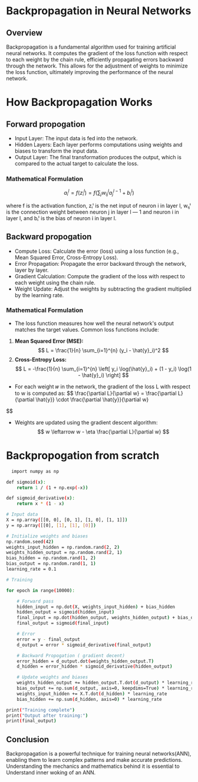
# Backpropagation in Neural Networks

## Overview

Backpropagation is a fundamental algorithm used for training artificial neural networks. It computes the gradient of the loss function with respect to each weight by the chain rule, efficiently propagating errors backward through the network. This allows for the adjustment of weights to minimize the loss function, ultimately improving the performance of the neural network.




# How Backpropagation Works

## Forward propogation

- Input Layer: The input data is fed into the network.
- Hidden Layers: Each layer performs computations using weights and biases to transform the input data.
- Output Layer: The final transformation produces the output, which is compared to the actual target to calculate the loss.

### Mathematical Formulation
$$
a_i^l = f\left(z_i^l\right) = f\left(\sum_j w_{ij}^l a_j^{l-1} + b_i^l\right)
$$


where f is the activation function, zᵢˡ is the net input of neuron i in layer l, wᵢⱼˡ is the connection weight between neuron j in layer l — 1 and neuron i in layer l, and bᵢˡ is the bias of neuron i in layer l.

## Backward propogation

- Compute Loss: Calculate the error (loss) using a loss function (e.g., Mean Squared Error, Cross-Entropy Loss).
- Error Propagation: Propagate the error backward through the network, layer by layer.
- Gradient Calculation: Compute the gradient of the loss with respect to each weight using the chain rule.
- Weight Update: Adjust the weights by subtracting the gradient multiplied by the learning rate.

### Mathematical Formulation

- The loss function measures how well the neural network's output matches the target values. Common loss functions include:
1) **Mean Squared Error (MSE):** 
$$
L = \frac{1}{n} \sum_{i=1}^{n} (y_i - \hat{y}_i)^2
$$
2) **Cross-Entropy Loss:**
$$
L = -\frac{1}{n} \sum_{i=1}^{n} \left[ y_i \log(\hat{y}_i) + (1 - y_i) \log(1 - \hat{y}_i) \right]
$$


- For each weight 𝑤 in the network, the gradient of the loss L with respect to w is computed as:
$$
\frac{\partial L}{\partial w} = \frac{\partial L}{\partial \hat{y}} \cdot \frac{\partial \hat{y}}{\partial w}

$$


- Weights are updated using the gradient descent algorithm:
$$
w \leftarrow w - \eta \frac{\partial L}{\partial w}
$$

# Backpropogation from scratch



```bash
  import numpy as np

def sigmoid(x):
    return 1 / (1 + np.exp(-x))

def sigmoid_derivative(x):
    return x * (1 - x)

# Input data
X = np.array([[0, 0], [0, 1], [1, 0], [1, 1]])
y = np.array([[0], [1], [1], [0]])

# Initialize weights and biases
np.random.seed(42)
weights_input_hidden = np.random.rand(2, 2)
weights_hidden_output = np.random.rand(2, 1)
bias_hidden = np.random.rand(1, 2)
bias_output = np.random.rand(1, 1)
learning_rate = 0.1

# Training 

for epoch in range(10000):

    # Forward pass
    hidden_input = np.dot(X, weights_input_hidden) + bias_hidden
    hidden_output = sigmoid(hidden_input)
    final_input = np.dot(hidden_output, weights_hidden_output) + bias_output
    final_output = sigmoid(final_input)

    # Error
    error = y - final_output
    d_output = error * sigmoid_derivative(final_output)

    # Backward Propogation ( gradient decent)
    error_hidden = d_output.dot(weights_hidden_output.T)
    d_hidden = error_hidden * sigmoid_derivative(hidden_output)

    # Update weights and biases
    weights_hidden_output += hidden_output.T.dot(d_output) * learning_rate
    bias_output += np.sum(d_output, axis=0, keepdims=True) * learning_rate
    weights_input_hidden += X.T.dot(d_hidden) * learning_rate
    bias_hidden += np.sum(d_hidden, axis=0) * learning_rate

print("Training complete")
print("Output after training:")
print(final_output)

```


## Conclusion

Backpropagation is a powerful technique for training neural networks(ANN), enabling them to learn complex patterns and make accurate predictions. Understanding the mechanics and mathematics behind it is essential to Understand inner woking of an ANN.